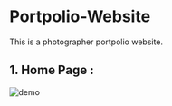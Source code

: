 # Portpolio-Website
This is a photographer portpolio website.

## 1. Home Page :
![demo](https://raw.githubusercontent.com/divyakelaskar/Portpolio-Website/master/homepage.png)
